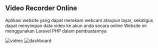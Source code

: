 ## Video Recorder Online

Aplikasi website yang dapat merekam webcam ataupun layar, sekaligus dapat menyimpan data video ke akun anda secara online
Website ini menggunakan Laravel PHP dalam pembuatannya

![vidrec](https://i.imgur.com/j0FkBR2.png)
![dashboard](https://i.imgur.com/5tPx3Mh.png)
